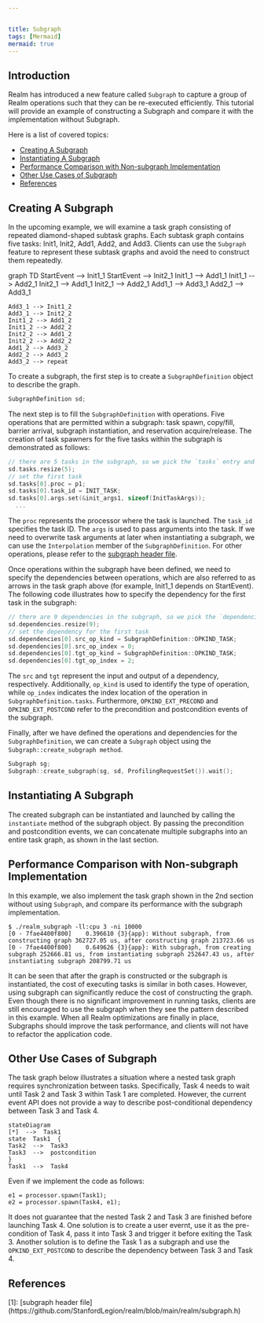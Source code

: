 ```yaml
---


title: Subgraph
tags: [Mermaid]
mermaid: true
---
```


## Introduction

Realm has introduced a new feature called `Subgraph` to capture a group of Realm operations
such that they can be re-executed efficiently. This tutorial will provide an example of
constructing a Subgraph and compare it with the implementation without Subgraph.

Here is a list of covered topics:

* [Creating A Subgraph](#creating-a-subgraph)
* [Instantiating A Subgraph](#instantiating-a-subgraph)
* [Performance Comparison with Non-subgraph Implementation](#performance-comparison-with-non-subgraph-implementation)
* [Other Use Cases of Subgraph](#other-use-cases-of-subgraph)
* [References](#references)

## Creating A Subgraph

In the upcoming example, we will examine a task graph consisting of repeated diamond-shaped subtask graphs.
Each subtask graph contains five tasks: Init1, Init2, Add1, Add2, and Add3. Clients can use the `Subgraph`
feature to represent these subtask graphs and avoid the need to construct them repeatedly.

<div class="mermaid">
    graph TD
    StartEvent --> Init1_1
    StartEvent --> Init2_1
    Init1_1 --> Add1_1
    Init1_1 --> Add2_1
    Init2_1 --> Add1_1
    Init2_1 --> Add2_1
    Add1_1 --> Add3_1
    Add2_1 --> Add3_1

    Add3_1 --> Init1_2
    Add3_1 --> Init2_2
    Init1_2 --> Add1_2
    Init1_2 --> Add2_2
    Init2_2 --> Add1_2
    Init2_2 --> Add2_2
    Add1_2 --> Add3_2
    Add2_2 --> Add3_2
    Add3_2 --> repeat
</div>

To create a subgraph, the first step is to create a `SubgraphDefinition` object to describe the graph.

```c++
SubgraphDefinition sd;
```

The next step is to fill the `SubgraphDefinition` with operations.
Five operations that are permitted within a subgraph: task spawn, copy/fill,
barrier arrival, subgraph instantiation, and reservation acquire/release. The creation of
task spawners for the five tasks within the subgraph is demonstrated as follows:

```c++
// there are 5 tasks in the subgraph, so we pick the `tasks` entry and set its size to 5.
sd.tasks.resize(5);
// set the first task
sd.tasks[0].proc = p1;
sd.tasks[0].task_id = INIT_TASK;
sd.tasks[0].args.set(&init_args1, sizeof(InitTaskArgs));
  ...
```

The `proc` represents the processor where the task is launched.
The `task_id` specifies the task ID.
The `args` is used to pass arguments into the task. If we need to overwrite task arguments at later when instantiating a subgraph,
we can use the `Interpolation` member of the `SubgraphDefinition`.
For other operations, please refer to the [subgraph header file](#subgraph-header-file).

Once operations within the subgraph have been defined, we need to specify the
dependencies between operations, which are also referred to as
arrows in the task graph above (for example, Init1_1 depends on StartEvent).
The following code illustrates how to specify the dependency for the first task in the subgraph:

```c++
// there are 9 dependencies in the subgraph, so we pick the `dependencies` entry and set its size to 9.
sd.dependencies.resize(9);
// set the dependency for the first task
sd.dependencies[0].src_op_kind = SubgraphDefinition::OPKIND_TASK;
sd.dependencies[0].src_op_index = 0;
sd.dependencies[0].tgt_op_kind = SubgraphDefinition::OPKIND_TASK;
sd.dependencies[0].tgt_op_index = 2;
```

The `src` and `tgt` represent the input and output of a dependency, respectively.
Additionally, `op_kind` is used to identify the type of operation, while `op_index`
indicates the index location of the operation in `SubgraphDefinition.tasks`.
Furthermore, `OPKIND_EXT_PRECOND` and `OPKIND_EXT_POSTCOND` refer
to the precondition and postcondition events of the subgraph.

Finally, after we have defined the operations and dependencies for the `SubgraphDefinition`, we can create a
`Subgraph` object using the `Subgraph::create_subgraph method`.

```c++
Subgraph sg;
Subgraph::create_subgraph(sg, sd, ProfilingRequestSet()).wait();
```

## Instantiating A Subgraph

The created subgraph can be instantiated and launched by calling
the `instantiate` method of the subgraph object. By passing the precondition and postcondition
events, we can concatenate multiple subgraphs into an entire task graph, as shown in the last section.

## Performance Comparison with Non-subgraph Implementation

In this example, we also implement the task graph shown in the 2nd section without using `Subgraph`, and
compare its performance with the subgraph implementation.

```
$ ./realm_subgraph -ll:cpu 3 -ni 10000
[0 - 7fae4400f800]    0.396610 {3}{app}: Without subgraph, from constructing graph 362727.05 us, after constructing graph 213723.66 us
[0 - 7fae4400f800]    0.649626 {3}{app}: With subgraph, from creating subgraph 252666.81 us, from instantiating subgraph 252647.43 us, after instantiating subgraph 208799.71 us
```

It can be seen that after the graph is constructed or the subgraph is instantiated, the cost of executing
tasks is similar in both cases. However, using subgraph can significantly reduce the cost of constructing
the graph. Even though there is no significant improvement in running tasks,
clients are still encouraged to use the subgraph when they see the pattern described in
this example. When all Realm optimizations are finally in place, Subgraphs
should improve the task performance, and clients will not have to refactor the application code.

## Other Use Cases of Subgraph

The task graph below illustrates a situation where a nested task graph requires synchronization between tasks.
Specifically, Task 4 needs to wait until Task 2 and Task 3 within Task 1 are completed. However, the current
event API does not provide a way to describe post-conditional dependency between Task 3 and Task 4.

```mermaid
stateDiagram
[*]  -->  Task1
state  Task1  {
Task2  -->  Task3
Task3  -->  postcondition
}
Task1  -->  Task4
```

Even if we implement the code as follows:
```
e1 = processor.spawn(Task1);
e2 = processor.spawn(Task4, e1);
```
It does not guarantee that the nested Task 2 and Task 3 are finished before launching Task 4.
One solution is to create a user evernt, use it as the pre-condition of Task 4, pass it into Task 3
and trigger it before exiting the Task 3.
Another solution is to define the Task 1 as a subgraph and use the `OPKIND_EXT_POSTCOND`
to describe the dependency between Task 3 and Task 4.


## References

<div id="subgraph-header-file"></div>
[1]: [subgraph header file](https://github.com/StanfordLegion/realm/blob/main/realm/subgraph.h)
